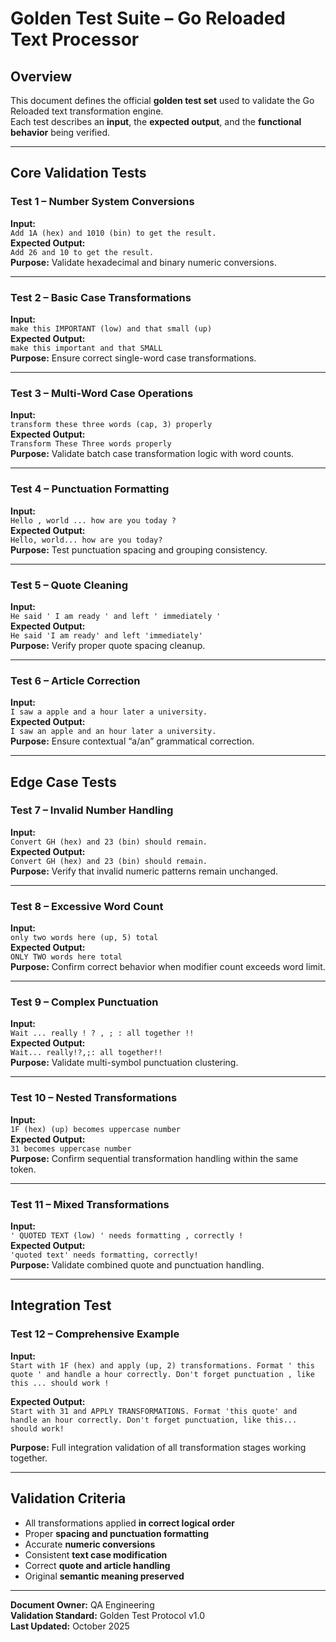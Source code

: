 # Golden Test Suite – Go Reloaded Text Processor

## Overview
This document defines the official **golden test set** used to validate the Go Reloaded text transformation engine.  
Each test describes an **input**, the **expected output**, and the **functional behavior** being verified.

---

## Core Validation Tests

### Test 1 – Number System Conversions
**Input:**  
`Add 1A (hex) and 1010 (bin) to get the result.`  
**Expected Output:**  
`Add 26 and 10 to get the result.`  
**Purpose:** Validate hexadecimal and binary numeric conversions.

---

### Test 2 – Basic Case Transformations
**Input:**  
`make this IMPORTANT (low) and that small (up)`  
**Expected Output:**  
`make this important and that SMALL`  
**Purpose:** Ensure correct single-word case transformations.

---

### Test 3 – Multi-Word Case Operations
**Input:**  
`transform these three words (cap, 3) properly`  
**Expected Output:**  
`Transform These Three words properly`  
**Purpose:** Validate batch case transformation logic with word counts.

---

### Test 4 – Punctuation Formatting
**Input:**  
`Hello , world ... how are you today ?`  
**Expected Output:**  
`Hello, world... how are you today?`  
**Purpose:** Test punctuation spacing and grouping consistency.

---

### Test 5 – Quote Cleaning
**Input:**  
`He said ' I am ready ' and left ' immediately '`  
**Expected Output:**  
`He said 'I am ready' and left 'immediately'`  
**Purpose:** Verify proper quote spacing cleanup.

---

### Test 6 – Article Correction
**Input:**  
`I saw a apple and a hour later a university.`  
**Expected Output:**  
`I saw an apple and an hour later a university.`  
**Purpose:** Ensure contextual “a/an” grammatical correction.

---

## Edge Case Tests

### Test 7 – Invalid Number Handling
**Input:**  
`Convert GH (hex) and 23 (bin) should remain.`  
**Expected Output:**  
`Convert GH (hex) and 23 (bin) should remain.`  
**Purpose:** Verify that invalid numeric patterns remain unchanged.

---

### Test 8 – Excessive Word Count
**Input:**  
`only two words here (up, 5) total`  
**Expected Output:**  
`ONLY TWO words here total`  
**Purpose:** Confirm correct behavior when modifier count exceeds word limit.

---

### Test 9 – Complex Punctuation
**Input:**  
`Wait ... really ! ? , ; : all together !!`  
**Expected Output:**  
`Wait... really!?,;: all together!!`  
**Purpose:** Validate multi-symbol punctuation clustering.

---

### Test 10 – Nested Transformations
**Input:**  
`1F (hex) (up) becomes uppercase number`  
**Expected Output:**  
`31 becomes uppercase number`  
**Purpose:** Confirm sequential transformation handling within the same token.

---

### Test 11 – Mixed Transformations
**Input:**  
`' QUOTED TEXT (low) ' needs formatting , correctly !`  
**Expected Output:**  
`'quoted text' needs formatting, correctly!`  
**Purpose:** Validate combined quote and punctuation handling.

---

## Integration Test

### Test 12 – Comprehensive Example
**Input:**  
`Start with 1F (hex) and apply (up, 2) transformations. Format ' this quote ' and handle a hour correctly. Don't forget punctuation , like this ... should work !`  

**Expected Output:**  
`Start with 31 and APPLY TRANSFORMATIONS. Format 'this quote' and handle an hour correctly. Don't forget punctuation, like this... should work!`  

**Purpose:** Full integration validation of all transformation stages working together.

---

## Validation Criteria
- All transformations applied **in correct logical order**
- Proper **spacing and punctuation formatting**
- Accurate **numeric conversions**
- Consistent **text case modification**
- Correct **quote and article handling**
- Original **semantic meaning preserved**

---

**Document Owner:** QA Engineering  
**Validation Standard:** Golden Test Protocol v1.0  
**Last Updated:** October 2025
